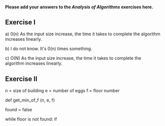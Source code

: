#### Please add your answers to the ***Analysis of  Algorithms*** exercises here.

## Exercise I

a)
0(n) As the input size increase, the time it takes to complete the algorithm increases linearly. 


b)
I do not know. It's 0(n) times something.

c) 
O(N) As the input size increase, the time it takes to complete the algorithm increases linearly. 


## Exercise II

n = size of building
e = number of eggs
f = floor number


def get_min_of_f (n, e, f)

found = false

while floor is not found:
    if 


